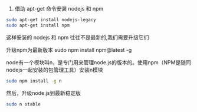 1. 借助 apt-get 命令安装 nodejs 和 npm  
```bash
sudo apt-get install nodejs-legacy
sudo apt-get install npm
```

这样安装的 nodejs 和 npm 往往不是最新的,我们需要升级它们   

升级npm为最新版本
sudo npm install npm@latest -g

node有一个模块叫n，是专门用来管理node.js的版本的。使用npm（NPM是随同nodejs一起安装的包管理工具）安装n模块  
```bash
sudo npm install -g n  
```
然后，升级node.js到最新稳定版
```bash
sudo n stable  
```

